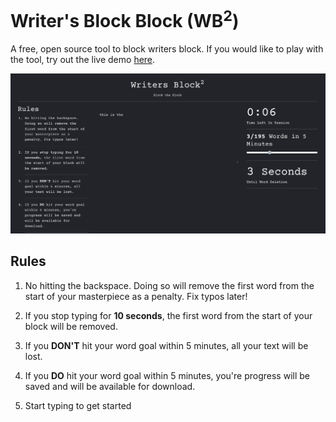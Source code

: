 
# Writer's Block Block (WB<sup>2</sup>)
A free, open source tool to block writers block.
If you would like to play with the tool, try out the live demo [here](https://tylerthecontentcreator.github.io/writers-block-block/).

![screen-gif](./demo.gif)

## Rules

1. No hitting the backspace. Doing so will remove the first word from the start of your masterpiece as a penalty. Fix typos later!
   
2. If you stop typing for **10 seconds**, the first word from the start of your block will be removed.

3. If you **DON'T** hit your word goal within 5 minutes, all your text will be lost.

4. If you **DO** hit your word goal within 5 minutes, you're progress will be saved and will be available for download.

5. Start typing to get started